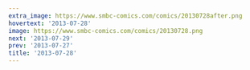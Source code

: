 ```yaml
---
extra_image: https://www.smbc-comics.com/comics/20130728after.png
hovertext: '2013-07-28'
image: https://www.smbc-comics.com/comics/20130728.png
next: '2013-07-29'
prev: '2013-07-27'
title: '2013-07-28'
---
```

